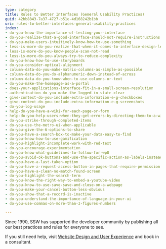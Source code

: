 ```yaml
---
type: category
title: Rules to Better Interfaces (General Usability Practices)
guid: 42bb8843-7a37-4727-b51e-4d168242b1bb
uri: rules-to-better-interfaces-general-usability-practices
index:
- do-you-know-the-importance-of-testing-your-interface
- do-you-realize-that-a-good-interface-should-not-require-instructions
- do-you-make-users-intuitively-know-how-to-use-something
- less-is-more-do-you-realize-that-when-it-comes-to-interface-design-less-is-more
- less-is-more-do-you-know-people-scan-not-read
- less-is-more-do-you-always-try-to-reduce-complexity
- do-you-know-how-to-use-storyboards
- do-you-consider-optical-alignment
- column-data-do-you-make-matrix-columns-as-simple-as-possible
- column-data-do-you-do-alphanumeric-down-instead-of-across
- column-data-do-you-know-when-to-use-columns-or-text
- do-you-make-the-homepage-as-a-portal
- does-your-applications-interface-fit-in-a-small-screen-resolution
- authentication-do-you-make-the-logged-in-state-clear
- give-context-do-you-include-extra-information-e-g-checkboxes
- give-context-do-you-include-extra-information-e-g-screenshots
- do-you-log-usage
- help-do-you-have-a-wiki-for-each-page-or-form
- help-do-you-help-users-when-they-get-errors-by-directing-them-to-a-wiki-or-kb
- do-you-strike-through-completed-items
- do-you-use-the-metro-ui-when-applicable
- do-you-give-the-6-options-to-share
- do-you-have-a-search-box-to-make-your-data-easy-to-find
- do-you-know-how-to-use-gamification
- do-you-highlight-incomplete-work-with-red-text
- do-you-encourage-experimentation
- do-you-know-what-guidelines-to-follow-for-wp8
- do-you-avoid-ok-buttons-and-use-the-specific-action-as-labels-instead
- do-you-have-a-last-taken-option
- do-you-have-a-request-access-button-in-pages-that-require-permission
- do-you-have-a-clean-no-match-found-screen
- do-you-highlight-the-search-term
- do-you-know-the-right-way-to-embed-a-youtube-video
- do-you-know-to-use-save-save-and-close-on-a-webpage
- do-you-make-your-cancel-button-less-obvious
- do-you-show-that-a-record-is-inactive
- do-you-understand-the-importance-of-language-in-your-ui
- do-you-use-commas-on-more-than-3-figures-numbers

---
```

Since 1990, SSW has supported the developer community by publishing all our best practices and rules for everyone to see.

If you still need help, visit [Website Design and User Experience](http&#58;//www.ssw.com.au/ssw/Consulting/WebsiteDesignAndUserExperience.aspx) and book in a consultant.

